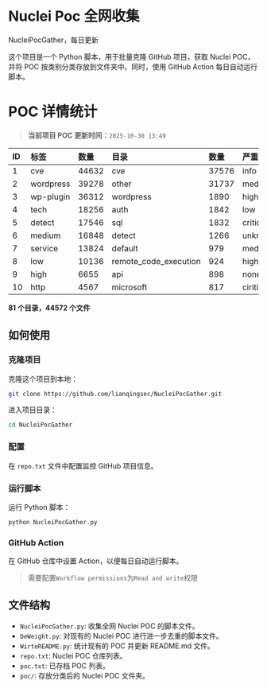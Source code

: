 # Nuclei Poc 全网收集
NucleiPocGather，每日更新

这个项目是一个 Python 脚本，用于批量克隆 GitHub 项目，获取 Nuclei POC，并将 POC 按类别分类存放到文件夹中。同时，使用 GitHub Action 每日自动运行脚本。
# POC 详情统计

> **当前项目 POC 更新时间：**`2025-10-30 13:49`

| ID | 标签      | 数量 | 目录       | 数量 | 严重性   | 数量 |
|:---| :-------- | :--- | :--------- | :--- | :------- | :--- |
| 1 | cve | 44632 | cve | 37576 | info | 25337 |
| 2 | wordpress | 39278 | other | 31737 | medium | 24528 |
| 3 | wp-plugin | 36312 | wordpress | 1890 | high | 15382 |
| 4 | tech | 18256 | auth | 1842 | low | 11721 |
| 5 | detect | 17546 | sql | 1832 | critical | 8709 |
| 6 | medium | 16848 | detect | 1266 | unknown | 128 |
| 7 | service | 13824 | default | 979 | meduim | 4 |
| 8 | low | 10136 | remote_code_execution | 924 | hight | 3 |
| 9 | high | 6655 | api | 898 | none | 1 |
| 10 | http | 4567 | microsoft | 817 | ciritical | 1 |

**81 个目录，44572 个文件**
## 如何使用

### 克隆项目

克隆这个项目到本地：

```bash
git clone https://github.com/lianqingsec/NucleiPocGather.git
```

进入项目目录：

```bash
cd NucleiPocGather
```

### 配置

在 `repo.txt` 文件中配置监控 GitHub 项目信息。

### 运行脚本

运行 Python 脚本：

```bash
python NucleiPocGather.py
```

### GitHub Action

在 GitHub 仓库中设置 Action，以便每日自动运行脚本。

> 需要配置`Workflow permissions`为`Read and write`权限

## 文件结构

- `NucleiPocGather.py`: 收集全网 Nuclei POC 的脚本文件。
- `DeWeight.py`: 对现有的 Nuclei POC 进行进一步去重的脚本文件。
- `WirteREADME.py`: 统计现有的 POC 并更新 README.md 文件。
- `repo.txt`: Nuclei POC 仓库列表。
- `poc.txt`: 已存档 POC 列表。
- `poc/`: 存放分类后的 Nuclei POC 文件夹。

